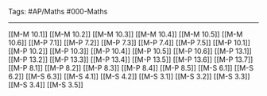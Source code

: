 Tags: #AP/Maths #000-Maths 

---
[[M-M 10.1]]
[[M-M 10.2]]
[[M-M 10.3]]
[[M-M 10.4]]
[[M-M 10.5]]
[[M-M 10.6]]
[[M-P 7.1]]
[[M-P 7.2]]
[[M-P 7.3]]
[[M-P 7.4]]
[[M-P 7.5]]
[[M-P 10.1]]
[[M-P 10.2]]
[[M-P 10.3]]
[[M-P 10.4]]
[[M-P 10.5]]
[[M-P 10.6]]
[[M-P 13.1]]
[[M-P 13.2]]
[[M-P 13.3]]
[[M-P 13.4]]
[[M-P 13.5]]
[[M-P 13.6]]
[[M-P 13.7]]
[[M-P 8.1]]
[[M-P 8.2]]
[[M-P 8.3]]
[[M-P 8.4]]
[[M-P 8.5]]
[[M-S 6.1]]
[[M-S 6.2]]
[[M-S 6.3]]
[[M-S 4.1]]
[[M-S 4.2]]
[[M-S 3.1]]
[[M-S 3.2]]
[[M-S 3.3]]
[[M-S 3.4]]
[[M-S 3.5]]

